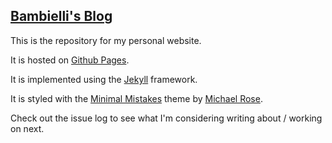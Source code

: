 ## [Bambielli's Blog](https://www.bambielli.com)

This is the repository for my personal website.

It is hosted on [Github Pages](https://pages.github.com/).

It is implemented using the [Jekyll](https://jekyllrb.com) framework.

It is styled with the [Minimal Mistakes](https://mmistakes.github.io/minimal-mistakes/) theme by [Michael Rose](https://mademistakes.com/about/).

Check out the issue log to see what I'm considering writing about / working on next.


